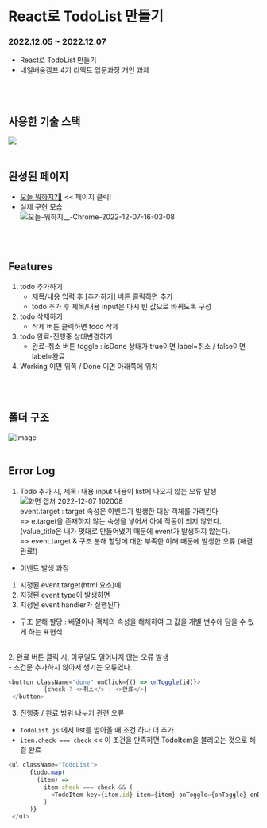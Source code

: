 # React로 TodoList 만들기
### 2022.12.05 ~ 2022.12.07
- React로 TodoList 만들기
- 내일배움캠프 4기 리액트 입문과정 개인 과제
<br>
<br>

## 사용한 기술 스택  
<img src="https://img.shields.io/badge/react-61DAFB?style=for-the-badge&logo=react&logoColor=black">
<br>
<br>

## 완성된 페이지
- [오늘 뭐하지?🤔](https://react-todolist-tau.vercel.app/) << 페이지 클릭!
- 실제 구현 모습 <br>
![오늘-뭐하지__-Chrome-2022-12-07-16-03-08](https://user-images.githubusercontent.com/95006849/206125248-644dd70b-3d1b-4bea-9fd1-aedaf2d9b849.gif)
<br>
<br>

## Features
1. todo 추가하기
	- 제목/내용 입력 후 [추가하기] 버튼 클릭하면 추가
	- todo 추가 후 제목/내용 input은 다시 빈 값으로 바뀌도록 구성
2. todo 삭제하기
	- 삭제 버튼 클릭하면 todo 삭제
3. todo 완료-진행중 상태변경하기
	- 완료-취소 버튼 toggle : isDone 상태가 true이면 label=취소 / false이면 label=완료
4. Working 이면 위쪽 / Done 이면 아래쪽에 위치
<br>
<br>

## 폴더 구조
![image](https://user-images.githubusercontent.com/95006849/206099853-5d57fdc8-145d-4a1d-baa8-f036debbc68b.png)
<br>
<br>
## Error Log
1. Todo 추가 시, 제목+내용 input 내용이 list에 나오지 않는 오류 발생
![화면 캡처 2022-12-07 102008](https://user-images.githubusercontent.com/95006849/206065033-b48c44e1-4ec9-4560-bb63-3e4bed8b33bc.png)
<br>event.target : target 속성은 이벤트가 발생한 대상 객체를 가리킨다
<br>=> e.target을 존재하지 않는 속성을 넣어서 아예 작동이 되지 않았다. (value_title은 내가 멋대로 만들어냈기 때문에 event가 발생하지 않는다.
<br>=> event.target & 구조 분해 할당에 대한 부족한 이해 때문에 발생한 오류 (해결 완료!)

- 이벤트 발생 과정
1. 지정된 event target(html 요소)에
2. 지정된 event type이 발생하면
3. 지정된 event handler가 실행된다

- 구조 분해 할당 : 배열이나 객체의 속성을 해체하여 그 값을 개별 변수에 담을 수 있게 하는 표현식
<br>
2. 완료 버튼 클릭 시, 아무일도 일어나지 않는 오류 발생 <br>
- 조건문 추가하지 않아서 생기는 오류였다. <br>

```javascript
<button className="done" onClick={() => onToggle(id)}>
          {check ? <>취소</> : <>완료</>}
 </button>
```

3. 진행중 / 완료 범위 나누기 관련 오류
- `TodoList.js` 에서 list를 받아올 때 조건 하나 더 추가
- `item.check === check` << 이 조건을 만족하면 TodoItem을 불러오는 것으로 해결 완료

```javascript
<ul className="TodoList">
      {todo.map(
        (item) =>
          item.check === check && (
            <TodoItem key={item.id} item={item} onToggle={onToggle} onDel={onDel} />
          )
      )}
 </ul>
```
